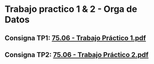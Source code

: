 # Trabajo practico 1 & 2 - Orga de Datos

## Consigna TP1: [75.06 - Trabajo Práctico 1.pdf](https://github.com/Fanusaez/7506R-2C2022-GRUPO13/files/9638771/75.06.-.Trabajo.Practico.1.pdf)
## Consigna TP2: [75.06 - Trabajo Práctico 2.pdf](https://github.com/Fanusaez/7506R-2C2022-GRUPO13/files/10396756/75.06.-.Trabajo.Practico.2.pdf)

